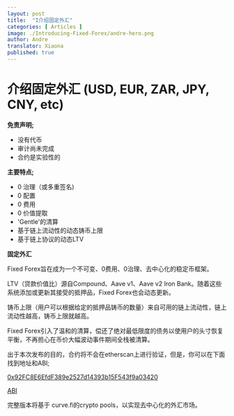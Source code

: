 ```yaml
---
layout: post
title:  "I介绍固定外汇"
categories: [ Articles ]
image: ./Introducing-Fixed-Forex/andre-hero.png
author: Andre
translator: Xiaona
published: true
---
```


# 介绍固定外汇 (USD, EUR, ZAR, JPY, CNY, etc)

**免责声明;**

- 没有代币
- 审计尚未完成
- 合约是实验性的

**主要特点;**

- 0 治理（或多重签名)
- 0 配置
- 0 费用
- 0 价值提取
- 'Gentle'的清算
- 基于链上流动性的动态铸币上限
- 基于链上协议的动态LTV

**固定外汇**

Fixed Forex旨在成为一个不可变、0费用、0治理、去中心化的稳定币框架。

LTV（贷款价值比）源自Compound、Aave v1、Aave v2 Iron Bank。随着这些系统添加或更新其接受的抵押品，Fixed Forex也会动态更新。

铸币上限（用户可以根据给定的抵押品铸币的数量）来自可用的链上流动性，链上流动性越高，铸币上限就越高。

Fixed Forex引入了温和的清算，偿还了绝对最低限度的债务以使用户的头寸恢复平衡，不再担心在币价大幅波动事件期间全栈被清算。

出于本次发布的目的，合约将不会在etherscan上进行验证，但是，你可以在下面找到地址和ABI;

[0x92FC8E6EfdF389e2527d14393b15F543f9a03420](https://etherscan.io/address/0x92fc8e6efdf389e2527d14393b15f543f9a03420)

[ABI](https://gist.github.com/andrecronje/4ce11e8603a7f61af4619a86647db1d4)

完整版本将基于 curve.fi的crypto pools，以实现去中心化的外汇市场。
